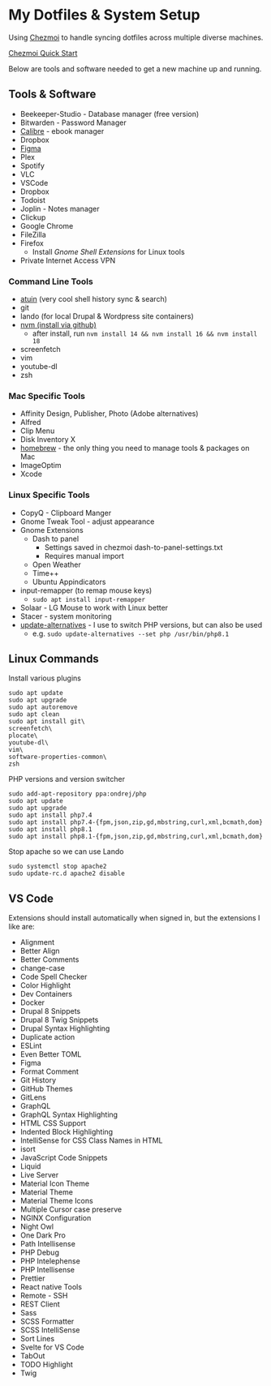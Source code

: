 # My Dotfiles & System Setup
Using [Chezmoi](https://www.chezmoi.io) to handle syncing dotfiles across multiple diverse machines.

[Chezmoi Quick Start](https://www.chezmoi.io/quick-start/)

Below are tools and software needed to get a new machine up and running.

## Tools & Software
- Beekeeper-Studio - Database manager (free version)
- Bitwarden - Password Manager
- [Calibre](https://calibre-ebook.com/download) - ebook manager
- Dropbox
- [Figma](https://www.figma.com/downloads/)
- Plex
- Spotify 
- VLC
- VSCode
- Dropbox
- Todoist
- Joplin - Notes manager
- Clickup
- Google Chrome
- FileZilla
- Firefox
  - Install *Gnome Shell Extensions* for Linux tools
- Private Internet Access VPN

### Command Line Tools
- [atuin](https://atuin.sh/) (very cool shell history sync & search)
- git
- lando (for local Drupal & Wordpress site containers)
- [nvm (install via github)](https://github.com/nvm-sh/nvm?tab=readme-ov-file#installing-and-updating)
  - after install, run `nvm install 14 && nvm install 16 && nvm install 18`
- screenfetch
- vim
- youtube-dl
- zsh

### Mac Specific Tools
- Affinity Design, Publisher, Photo (Adobe alternatives)
- Alfred
- Clip Menu
- Disk Inventory X
- [homebrew](https://brew.sh/) - the only thing you need to manage tools & packages on Mac
- ImageOptim
- Xcode

### Linux Specific Tools
- CopyQ - Clipboard Manger
- Gnome Tweak Tool - adjust appearance
- Gnome Extensions
  - Dash to panel
    - Settings saved in chezmoi dash-to-panel-settings.txt
    - Requires manual import
  - Open Weather
  - Time++
  - Ubuntu Appindicators
- input-remapper (to remap mouse keys)
  - `sudo apt install input-remapper`
- Solaar - LG Mouse to work with Linux better
- Stacer - system monitoring
- [update-alternatives](https://man7.org/linux/man-pages/man1/update-alternatives.1.html) - I use to switch PHP versions, but can also be used
  - e.g. `sudo update-alternatives --set php /usr/bin/php8.1`

## Linux Commands
Install various plugins

```shell
sudo apt update
sudo apt upgrade
sudo apt autoremove
sudo apt clean
sudo apt install git\
screenfetch\
plocate\
youtube-dl\
vim\
software-properties-common\
zsh
```

PHP versions and version switcher
```shell
sudo add-apt-repository ppa:ondrej/php
sudo apt update
sudo apt upgrade
sudo apt install php7.4
sudo apt install php7.4-{fpm,json,zip,gd,mbstring,curl,xml,bcmath,dom}
sudo apt install php8.1
sudo apt install php8.1-{fpm,json,zip,gd,mbstring,curl,xml,bcmath,dom}
```

Stop apache so we can use Lando 
```shell
sudo systemctl stop apache2
sudo update-rc.d apache2 disable 
```

## VS Code
Extensions should install automatically when signed in, but the extensions I like are:
- Alignment
- Better Align
- Better Comments
- change-case
- Code Spell Checker
- Color Highlight
- Dev Containers
- Docker
- Drupal 8 Snippets
- Drupal 8 Twig Snippets
- Drupal Syntax Highlighting
- Duplicate action
- ESLint
- Even Better TOML
- Figma
- Format Comment
- Git History
- GitHub Themes
- GitLens
- GraphQL
- GraphQL Syntax Highlighting
- HTML CSS Support
- Indented Block Highlighting
- IntelliSense for CSS Class Names in HTML
- isort
- JavaScript Code Snippets
- Liquid
- Live Server
- Material Icon Theme
- Material Theme
- Material Theme Icons
- Multiple Cursor case preserve
- NGINX Configuration
- Night Owl
- One Dark Pro
- Path Intellisense
- PHP Debug
- PHP Intelephense
- PHP Intellisense
- Prettier
- React native Tools
- Remote - SSH
- REST Client
- Sass
- SCSS Formatter
- SCSS IntelliSense
- Sort Lines
- Svelte for VS Code
- TabOut
- TODO Highlight
- Twig